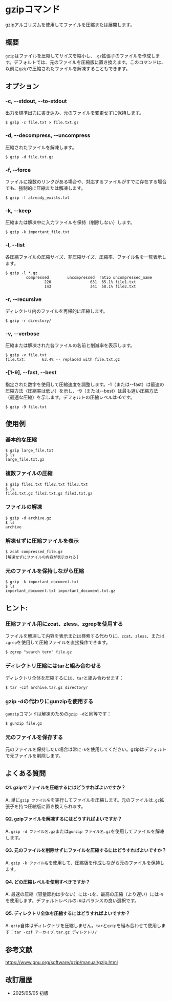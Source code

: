 # gzipコマンド

gzipアルゴリズムを使用してファイルを圧縮または展開します。

## 概要

`gzip`はファイルを圧縮してサイズを縮小し、`.gz`拡張子のファイルを作成します。デフォルトでは、元のファイルを圧縮版に置き換えます。このコマンドは、以前にgzipで圧縮されたファイルを解凍することもできます。

## オプション

### **-c, --stdout, --to-stdout**

出力を標準出力に書き込み、元のファイルを変更せずに保持します。

```console
$ gzip -c file.txt > file.txt.gz
```

### **-d, --decompress, --uncompress**

圧縮されたファイルを解凍します。

```console
$ gzip -d file.txt.gz
```

### **-f, --force**

ファイルに複数のリンクがある場合や、対応するファイルがすでに存在する場合でも、強制的に圧縮または解凍します。

```console
$ gzip -f already_exists.txt
```

### **-k, --keep**

圧縮または解凍中に入力ファイルを保持（削除しない）します。

```console
$ gzip -k important_file.txt
```

### **-l, --list**

各圧縮ファイルの圧縮サイズ、非圧縮サイズ、圧縮率、ファイル名を一覧表示します。

```console
$ gzip -l *.gz
         compressed        uncompressed  ratio uncompressed_name
                 220                 631  65.1% file1.txt
                 143                 341  58.1% file2.txt
```

### **-r, --recursive**

ディレクトリ内のファイルを再帰的に圧縮します。

```console
$ gzip -r directory/
```

### **-v, --verbose**

圧縮または解凍された各ファイルの名前と削減率を表示します。

```console
$ gzip -v file.txt
file.txt:       63.4% -- replaced with file.txt.gz
```

### **-[1-9], --fast, --best**

指定された数字を使用して圧縮速度を調整します。-1（または--fast）は最速の圧縮方法（圧縮率は低い）を示し、-9（または--best）は最も遅い圧縮方法（最適な圧縮）を示します。デフォルトの圧縮レベルは-6です。

```console
$ gzip -9 file.txt
```

## 使用例

### 基本的な圧縮

```console
$ gzip large_file.txt
$ ls
large_file.txt.gz
```

### 複数ファイルの圧縮

```console
$ gzip file1.txt file2.txt file3.txt
$ ls
file1.txt.gz file2.txt.gz file3.txt.gz
```

### ファイルの解凍

```console
$ gzip -d archive.gz
$ ls
archive
```

### 解凍せずに圧縮ファイルを表示

```console
$ zcat compressed_file.gz
[解凍せずにファイルの内容が表示される]
```

### 元のファイルを保持しながら圧縮

```console
$ gzip -k important_document.txt
$ ls
important_document.txt important_document.txt.gz
```

## ヒント:

### 圧縮ファイル用にzcat、zless、zgrepを使用する

ファイルを解凍して内容を表示または検索する代わりに、`zcat`、`zless`、または`zgrep`を使用して圧縮ファイルを直接操作できます。

```console
$ zgrep "search term" file.gz
```

### ディレクトリ圧縮にはtarと組み合わせる

ディレクトリ全体を圧縮するには、`tar`と組み合わせます：

```console
$ tar -czf archive.tar.gz directory/
```

### gzip -dの代わりにgunzipを使用する

`gunzip`コマンドは解凍のための`gzip -d`と同等です：

```console
$ gunzip file.gz
```

### 元のファイルを保存する

元のファイルを保持したい場合は常に`-k`を使用してください。gzipはデフォルトで元ファイルを削除します。

## よくある質問

#### Q1. gzipでファイルを圧縮するにはどうすればよいですか？
A. 単に`gzip ファイル名`を実行してファイルを圧縮します。元のファイルは`.gz`拡張子を持つ圧縮版に置き換えられます。

#### Q2. gzipファイルを解凍するにはどうすればよいですか？
A. `gzip -d ファイル名.gz`または`gunzip ファイル名.gz`を使用してファイルを解凍します。

#### Q3. 元のファイルを削除せずにファイルを圧縮するにはどうすればよいですか？
A. `gzip -k ファイル名`を使用して、圧縮版を作成しながら元のファイルを保持します。

#### Q4. どの圧縮レベルを使用すべきですか？
A. 最速の圧縮（容量節約は少ない）には`-1`を、最高の圧縮（より遅い）には`-9`を使用します。デフォルトレベルの`-6`はバランスの良い選択です。

#### Q5. ディレクトリ全体を圧縮するにはどうすればよいですか？
A. `gzip`自体はディレクトリを圧縮しません。`tar`と`gzip`を組み合わせて使用します：`tar -czf アーカイブ.tar.gz ディレクトリ/`

## 参考文献

https://www.gnu.org/software/gzip/manual/gzip.html

## 改訂履歴

- 2025/05/05 初版